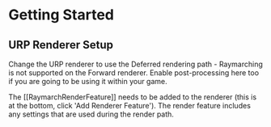 # Getting Started
## URP Renderer Setup
Change the URP renderer to use the Deferred rendering path - Raymarching is not supported on the Forward renderer. Enable post-processing here too if you are going to be using it within your game.

The [[RaymarchRenderFeature]] needs to be added to the renderer (this is at the bottom, click 'Add Renderer Feature'). The render feature includes any settings that are used during the render path.